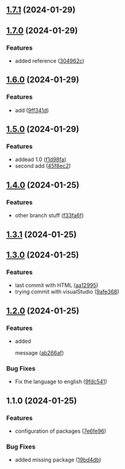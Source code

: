 

## [1.7.1](https://github.com/jojosuelobo/teste-changelog-release/compare/1.7.0...1.7.1) (2024-01-29)

## [1.7.0](https://github.com/jojosuelobo/teste-changelog-release/compare/1.6.0...1.7.0) (2024-01-29)


### Features

* added reference ([304962c](https://github.com/jojosuelobo/teste-changelog-release/commit/304962c7c9b5b6eab0114ad9a3fa5ffe63af4379))

## [1.6.0](https://github.com/jojosuelobo/teste-changelog-release/compare/1.5.0...1.6.0) (2024-01-29)


### Features

* add ([9ff341d](https://github.com/jojosuelobo/teste-changelog-release/commit/9ff341d82a9de599d46fe852966143b1161e57b6))

## [1.5.0](https://github.com/jojosuelobo/teste-changelog-release/compare/1.4.0...1.5.0) (2024-01-29)


### Features

* addead 1.0 ([f1d98fa](https://github.com/jojosuelobo/teste-changelog-release/commit/f1d98fa257ebe7f2c217737eff3d293c7272f809))
* second add ([45f8ec2](https://github.com/jojosuelobo/teste-changelog-release/commit/45f8ec2fbf70840a457cd43bb120be92f5e71313))

## [1.4.0](https://github.com/jojosuelobo/teste-changelog/compare/1.3.0...1.4.0) (2024-01-25)


### Features

* other branch stuff ([f33fa6f](https://github.com/jojosuelobo/teste-changelog/commit/f33fa6f9e38970a19ec0f7559b1727aa82efa5b3))

## [1.3.1](https://github.com/jojosuelobo/teste-changelog/compare/1.3.0...1.3.1) (2024-01-25)

## [1.3.0](https://github.com/jojosuelobo/teste-changelog/compare/1.2.0...1.3.0) (2024-01-25)


### Features

* last commit with HTML ([aa12995](https://github.com/jojosuelobo/teste-changelog/commit/aa129956428f117e0c992c7f33525c7fad3c3a09))
* trying commit with visualStudio ([9afe368](https://github.com/jojosuelobo/teste-changelog/commit/9afe368dc7e79f0c87d009c0c123333c57de80b2))

## [1.2.0](https://github.com/jojosuelobo/teste-changelog/compare/1.1.0...1.2.0) (2024-01-25)


### Features

* added <p> message ([ab266af](https://github.com/jojosuelobo/teste-changelog/commit/ab266affc4900f7f6adef0d3035d5a1831271d5f))


### Bug Fixes

* Fix the language to english ([9fdc541](https://github.com/jojosuelobo/teste-changelog/commit/9fdc54125b948ec52cf4024462a85fa113008f56))

## 1.1.0 (2024-01-25)


### Features

* configuration of packages ([7e6fe96](https://github.com/jojosuelobo/teste-changelog/commit/7e6fe965105d21f4fb60f2b10eb236401473d8f0))


### Bug Fixes

* added missing package ([19bd4db](https://github.com/jojosuelobo/teste-changelog/commit/19bd4dba30bf64500b9819294d70b2fe7cc44116))
